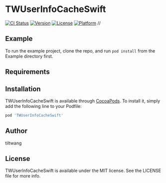 # TWUserInfoCacheSwift

[![CI Status](https://img.shields.io/travis/wangxufeng092@163.com/TWUserInfoCacheSwift.svg?style=flat)](https://github.com/TiltWang/TWUserInfoCacheSwift)
[![Version](https://img.shields.io/cocoapods/v/TWUserInfoCacheSwift.svg?style=flat)](https://github.com/TiltWang/TWUserInfoCacheSwift)
[![License](https://img.shields.io/cocoapods/l/TWUserInfoCacheSwift.svg?style=flat)](https://github.com/TiltWang/TWUserInfoCacheSwift)
[![Platform](https://img.shields.io/cocoapods/p/TWUserInfoCacheSwift.svg?style=flat)](https://github.com/TiltWang/TWUserInfoCacheSwift)
//
## Example

To run the example project, clone the repo, and run `pod install` from the Example directory first.

## Requirements

## Installation

TWUserInfoCacheSwift is available through [CocoaPods](https://cocoapods.org). To install
it, simply add the following line to your Podfile:

```ruby
pod 'TWUserInfoCacheSwift'
```

## Author

tiltwang

## License

TWUserInfoCacheSwift is available under the MIT license. See the LICENSE file for more info.

